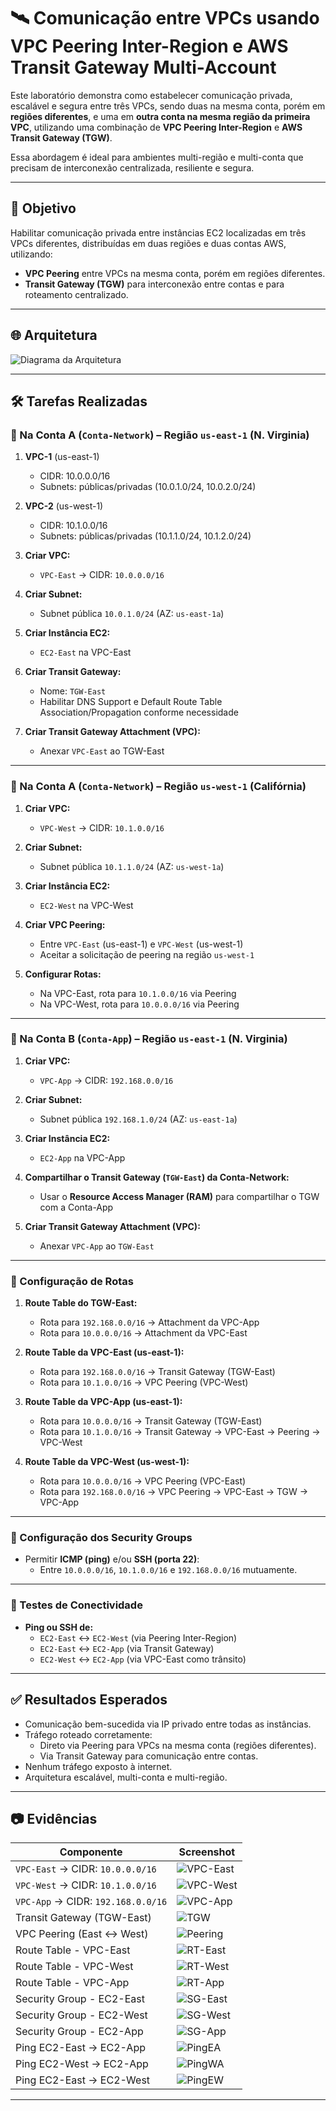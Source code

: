 # 🛰️ Comunicação entre VPCs usando VPC Peering Inter-Region e AWS Transit Gateway Multi-Account

Este laboratório demonstra como estabelecer comunicação privada, escalável e segura entre três VPCs, sendo duas na mesma conta, porém em **regiões diferentes**, e uma em **outra conta na mesma região da primeira VPC**, utilizando uma combinação de **VPC Peering Inter-Region** e **AWS Transit Gateway (TGW)**.  

Essa abordagem é ideal para ambientes multi-região e multi-conta que precisam de interconexão centralizada, resiliente e segura.

---

## 🎯 Objetivo

Habilitar comunicação privada entre instâncias EC2 localizadas em três VPCs diferentes, distribuídas em duas regiões e duas contas AWS, utilizando:  
- **VPC Peering** entre VPCs na mesma conta, porém em regiões diferentes.  
- **Transit Gateway (TGW)** para interconexão entre contas e para roteamento centralizado.

---

## 🌐 Arquitetura

![Diagrama da Arquitetura](evidencias/diagrama-vpc-peering-tgw.png)

---

## 🛠️ Tarefas Realizadas

### 🔸 Na Conta A (`Conta-Network`) – Região `us-east-1` (N. Virginia)
1. **VPC-1** (us-east-1)
   - CIDR: 10.0.0.0/16
   - Subnets: públicas/privadas (10.0.1.0/24, 10.0.2.0/24)
2. **VPC-2** (us-west-1)
   - CIDR: 10.1.0.0/16
   - Subnets: públicas/privadas (10.1.1.0/24, 10.1.2.0/24)



1. **Criar VPC:**
   - `VPC-East` → CIDR: `10.0.0.0/16`

2. **Criar Subnet:**
   - Subnet pública `10.0.1.0/24` (AZ: `us-east-1a`)

3. **Criar Instância EC2:**
   - `EC2-East` na VPC-East

4. **Criar Transit Gateway:**
   - Nome: `TGW-East`
   - Habilitar DNS Support e Default Route Table Association/Propagation conforme necessidade

5. **Criar Transit Gateway Attachment (VPC):**
   - Anexar `VPC-East` ao TGW-East

---

### 🔹 Na Conta A (`Conta-Network`) – Região `us-west-1` (Califórnia)

1. **Criar VPC:**
   - `VPC-West` → CIDR: `10.1.0.0/16`

2. **Criar Subnet:**
   - Subnet pública `10.1.1.0/24` (AZ: `us-west-1a`)

3. **Criar Instância EC2:**
   - `EC2-West` na VPC-West

4. **Criar VPC Peering:**
   - Entre `VPC-East` (us-east-1) e `VPC-West` (us-west-1)
   - Aceitar a solicitação de peering na região `us-west-1`

5. **Configurar Rotas:**
   - Na VPC-East, rota para `10.1.0.0/16` via Peering
   - Na VPC-West, rota para `10.0.0.0/16` via Peering

---

### 🔸 Na Conta B (`Conta-App`) – Região `us-east-1` (N. Virginia)

1. **Criar VPC:**
   - `VPC-App` → CIDR: `192.168.0.0/16`

2. **Criar Subnet:**
   - Subnet pública `192.168.1.0/24` (AZ: `us-east-1a`)

3. **Criar Instância EC2:**
   - `EC2-App` na VPC-App

4. **Compartilhar o Transit Gateway (`TGW-East`) da Conta-Network:**
   - Usar o **Resource Access Manager (RAM)** para compartilhar o TGW com a Conta-App

5. **Criar Transit Gateway Attachment (VPC):**
   - Anexar `VPC-App` ao `TGW-East`

---

### 🔗 Configuração de Rotas

1. **Route Table do TGW-East:**
   - Rota para `192.168.0.0/16` → Attachment da VPC-App
   - Rota para `10.0.0.0/16` → Attachment da VPC-East

2. **Route Table da VPC-East (us-east-1):**
   - Rota para `192.168.0.0/16` → Transit Gateway (TGW-East)
   - Rota para `10.1.0.0/16` → VPC Peering (VPC-West)

3. **Route Table da VPC-App (us-east-1):**
   - Rota para `10.0.0.0/16` → Transit Gateway (TGW-East)
   - Rota para `10.1.0.0/16` → Transit Gateway → VPC-East → Peering → VPC-West

4. **Route Table da VPC-West (us-west-1):**
   - Rota para `10.0.0.0/16` → VPC Peering (VPC-East)
   - Rota para `192.168.0.0/16` → VPC Peering → VPC-East → TGW → VPC-App

---

### 🔐 Configuração dos Security Groups

- Permitir **ICMP (ping)** e/ou **SSH (porta 22)**:
  - Entre `10.0.0.0/16`, `10.1.0.0/16` e `192.168.0.0/16` mutuamente.

---

### 🔧 Testes de Conectividade

- **Ping ou SSH de:**
  - `EC2-East` ↔ `EC2-West` (via Peering Inter-Region)
  - `EC2-East` ↔ `EC2-App` (via Transit Gateway)
  - `EC2-West` ↔ `EC2-App` (via VPC-East como trânsito)

---

## ✅ Resultados Esperados

- Comunicação bem-sucedida via IP privado entre todas as instâncias.
- Tráfego roteado corretamente:
  - Direto via Peering para VPCs na mesma conta (regiões diferentes).
  - Via Transit Gateway para comunicação entre contas.
- Nenhum tráfego exposto à internet.
- Arquitetura escalável, multi-conta e multi-região.

---

## 📷 Evidências

| Componente                          | Screenshot                                      |
|--------------------------------------|-------------------------------------------------|
| `VPC-East` → CIDR: `10.0.0.0/16`     | ![VPC-East](evidencias/vpc-east.png)            |
| `VPC-West` → CIDR: `10.1.0.0/16`     | ![VPC-West](evidencias/vpc-west.png)            |
| `VPC-App` → CIDR: `192.168.0.0/16`   | ![VPC-App](evidencias/vpc-app.png)              |
| Transit Gateway (TGW-East)           | ![TGW](evidencias/tgw-east.png)                 |
| VPC Peering (East ↔ West)            | ![Peering](evidencias/vpc-peering.png)          |
| Route Table - VPC-East               | ![RT-East](evidencias/rt-east.png)              |
| Route Table - VPC-West               | ![RT-West](evidencias/rt-west.png)              |
| Route Table - VPC-App                | ![RT-App](evidencias/rt-app.png)                |
| Security Group - EC2-East            | ![SG-East](evidencias/sg-east.png)              |
| Security Group - EC2-West            | ![SG-West](evidencias/sg-west.png)              |
| Security Group - EC2-App             | ![SG-App](evidencias/sg-app.png)                |
| Ping EC2-East → EC2-App              | ![PingEA](evidencias/ping-east-app.png)         |
| Ping EC2-West → EC2-App              | ![PingWA](evidencias/ping-west-app.png)         |
| Ping EC2-East → EC2-West             | ![PingEW](evidencias/ping-east-west.png)        |

---

